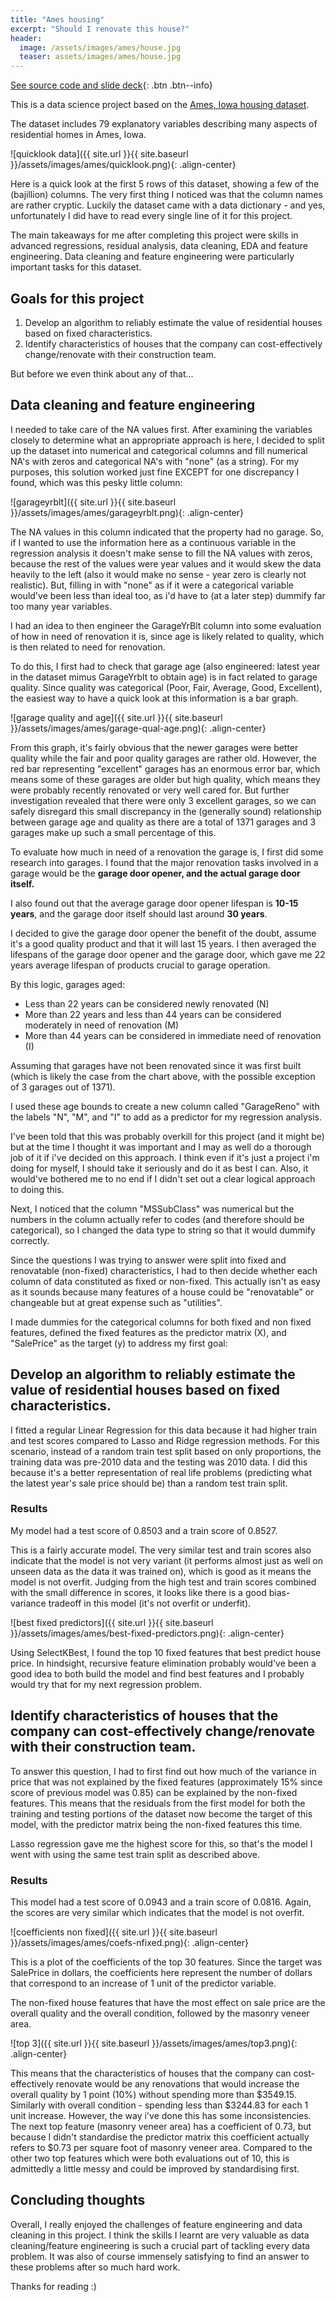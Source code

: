 ```yaml
---
title: "Ames housing"
excerpt: "Should I renovate this house?"
header:
  image: /assets/images/ames/house.jpg
  teaser: assets/images/ames/house.jpg
---
```

[See source code and slide deck](https://github.com/cyan-sunset/ames){: .btn .btn--info}

This is a data science project based on the [Ames, Iowa housing dataset].

The dataset includes 79 explanatory variables describing many aspects of residential homes in Ames, Iowa.

![quicklook data]({{ site.url }}{{ site.baseurl }}/assets/images/ames/quicklook.png){: .align-center}

Here is a quick look at the first 5 rows of this dataset, showing a few of the (bajillion) columns. The very first thing I noticed was that the column names are rather cryptic. Luckily the dataset came with a data dictionary - and yes, unfortunately I did have to read every single line of it for this project.

The main takeaways for me after completing this project were skills in advanced regressions, residual analysis, data cleaning, EDA and feature engineering. Data cleaning and feature engineering were particularly important tasks for this dataset.

## Goals for this project

1. Develop an algorithm to reliably estimate the value of residential houses based on fixed characteristics.
2. Identify characteristics of houses that the company can cost-effectively change/renovate with their construction team.

But before we even think about any of that...

## Data cleaning and feature engineering

I needed to take care of the NA values first. After examining the variables closely to determine what an appropriate approach is here, I decided to split up the dataset into numerical and categorical columns and fill numerical NA's with zeros and categorical NA's with "none" (as a string). For my purposes, this solution worked just fine EXCEPT for one discrepancy I found, which was this pesky little column:

![garageyrblt]({{ site.url }}{{ site.baseurl }}/assets/images/ames/garageyrblt.png){: .align-center}

The NA values in this column indicated that the property had no garage. So, if I wanted to use the information here as a continuous variable in the regression analysis it doesn't make sense to fill the NA values with zeros, because the rest of the values were year values and it would skew the data heavily to the left (also it would make no sense - year zero is clearly not realistic). But, filling in with "none" as if it were a categorical variable would've been less than ideal too, as i'd have to (at a later step) dummify far too many year variables. 

I had an idea to then engineer the GarageYrBlt column into some evaluation of how in need of renovation it is, since age is likely related to quality, which is then related to need for renovation.

To do this, I first had to check that garage age (also engineered: latest year in the dataset mimus GarageYrblt to obtain age) is in fact related to garage quality. Since quality was categorical (Poor, Fair, Average, Good, Excellent), the easiest way to have a quick look at this information is a bar graph.

![garage quality and age]({{ site.url }}{{ site.baseurl }}/assets/images/ames/garage-qual-age.png){: .align-center}

From this graph, it's fairly obvious that the newer garages were better quality while the fair and poor quality garages are rather old. However, the red bar representing "excellent" garages has an enormous error bar, which means some of these garages are older but high quality, which means they were probably recently renovated or very well cared for. But further investigation revealed that there were only 3 excellent garages, so we can safely disregard this small discrepancy in the (generally sound) relationship between garage age and quality as there are a total of 1371 garages and 3 garages make up such a small percentage of this.

To evaluate how much in need of a renovation the garage is, I first did some research into garages. I found that the major renovation tasks involved in a garage would be the **garage door opener, and the actual garage door itself.**

I also found out that the average garage door opener lifespan is **10-15 years**, and the garage door itself should last around **30 years**. 

I decided to give the garage door opener the benefit of the doubt, assume it's a good quality product and that it will last 15 years. I then averaged the lifespans of the garage door opener and the garage door, which gave me 22 years average lifespan of products crucial to garage operation. 

By this logic, garages aged:

- Less than 22 years can be considered newly renovated (N)
- More than 22 years and less than 44 years can be considered moderately in need of renovation (M)
- More than 44 years can be considered in immediate need of renovation (I)

Assuming that garages have not been renovated since it was first built (which is likely the case from the chart above, with the possible exception of 3 garages out of 1371).

I used these age bounds to create a new column called "GarageReno" with the labels "N", "M", and "I" to add as a predictor for my regression analysis. 

I've been told that this was probably overkill for this project (and it might be) but at the time I thought it was important and I may as well do a thorough job of it if i've decided on this approach. I think even if it's just a project i'm doing for myself, I should take it seriously and do it as best I can. Also, it would've bothered me to no end if I didn't set out a clear logical approach to doing this.

Next, I noticed that the column "MSSubClass" was numerical but the numbers in the column actually refer to codes (and therefore should be categorical), so I changed the data type to string so that it would dummify correctly.

Since the questions I was trying to answer were split into fixed and renovatable (non-fixed) characteristics, I had to then decide whether each column of data constituted as fixed or non-fixed. This actually isn't as easy as it sounds because many features of a house could be "renovatable" or changeable but at great expense such as "utilities". 

I made dummies for the categorical columns for both fixed and non fixed features, defined the fixed features as the predictor matrix (X), and "SalePrice" as the target (y) to address my first goal:

## Develop an algorithm to reliably estimate the value of residential houses based on fixed characteristics.

I fitted a regular Linear Regression for this data because it had higher train and test scores compared to Lasso and Ridge regression methods. For this scenario, instead of a random train test split based on only proportions, the training data was pre-2010 data and the testing was 2010 data. I did this because it's a better representation of real life problems (predicting what the latest year's sale price should be) than a random test train split. 

### Results

My model had a test score of 0.8503 and a train score of 0.8527.

This is a fairly accurate model. The very similar test and train scores also indicate that the model is not very variant (it performs almost just as well on unseen data as the data it was trained on), which is good as it means the model is not overfit. Judging from the high test and train scores combined with the small difference in scores, it looks like there is a good bias-variance tradeoff in this model (it's not overfit or underfit). 

![best fixed predictors]({{ site.url }}{{ site.baseurl }}/assets/images/ames/best-fixed-predictors.png){: .align-center}

Using SelectKBest, I found the top 10 fixed features that best predict house price. In hindsight, recursive feature elimination probably would've been a good idea to both build the model and find best features and I probably would try that for my next regression problem.

## Identify characteristics of houses that the company can cost-effectively change/renovate with their construction team.

To answer this question, I had to first find out how much of the variance in price that was not explained by the fixed features (approximately 15% since score of previous model was 0.85) can be explained by the non-fixed features. This means that the residuals from the first model for both the training and testing portions of the dataset now become the target of this model, with the predictor matrix being the non-fixed features this time.

Lasso regression gave me the highest score for this, so that's the model I went with using the same test train split as described above.

### Results

This model had a test score of 0.0943 and a train score of 0.0816. Again, the scores are very similar which indicates that the model is not overfit.

![coefficients non fixed]({{ site.url }}{{ site.baseurl }}/assets/images/ames/coefs-nfixed.png){: .align-center}

This is a plot of the coefficients of the top 30 features. Since the target was SalePrice in dollars, the coefficients here represent the number of dollars that correspond to an increase of 1 unit of the predictor variable.

The non-fixed house features that have the most effect on sale price are the overall quality and the overall condition, followed by the masonry veneer area.

![top 3]({{ site.url }}{{ site.baseurl }}/assets/images/ames/top3.png){: .align-center}

This means that the characteristics of houses that the company can cost-effectively renovate would be any renovations that would increase the overall quality by 1 point (10%) without spending more than $3549.15. Similarly with overall condition - spending less than $3244.83 for each 1 unit increase. However, the way i've done this has some inconsistencies. The next top feature (masonry veneer area) has a coefficient of 0.73, but because I didn't standardise the predictor matrix this coefficient actually refers to $0.73 per square foot of masonry veneer area. Compared to the other two top features which were both evaluations out of 10, this is admittedly a little messy and could be improved by standardising first.

## Concluding thoughts

Overall, I really enjoyed the challenges of feature engineering and data cleaning in this project. I think the skills I learnt are very valuable as data cleaning/feature engineering is such a crucial part of tackling every data problem. It was also of course immensely satisfying to find an answer to these problems after so much hard work.

Thanks for reading :)


[Ames, Iowa housing dataset]: https://www.kaggle.com/c/house-prices-advanced-regression-techniques